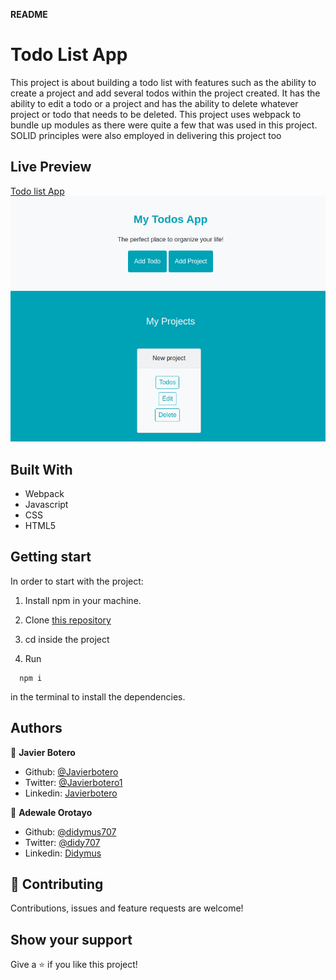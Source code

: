 **README**

# Todo List App #

This project is about building a todo list with features such as the ability to create a project and add several todos within the project created. It has the ability to edit a todo or a project and has the ability to delete whatever project or todo that needs to be deleted. This project uses webpack to bundle up modules as there were quite a few that was used in this project. SOLID principles were also employed in delivering this project too

## Live Preview

[Todo list App](https://javierbotero.github.io/todolist-App/)
![Screenshot todo list app](https://github.com/javierbotero/todolist-App/blob/development/src/assets/Screenshot%20from%202020-11-13%2021-50-54.png)

## Built With

- Webpack
- Javascript
- CSS
- HTML5

## Getting start

In order to start with the project:

1. Install npm in your machine.
2. Clone [this repository](https://github.com/javierbotero/todolist-App)
3. cd inside the project

4. Run
```
  npm i
```
in the terminal to install the dependencies.


## Authors

👤 **Javier Botero**

- Github: [@Javierbotero](https://github.com/javierbotero)
- Twitter: [@Javierbotero1](https://twitter.com/Javierboterodev)
- Linkedin: [Javierbotero](https://www.linkedin.com/in/javierboterodev/)

👤 **Adewale Orotayo**

- Github: [@didymus707](https://github.com/didymus707)
- Twitter: [@didy707](https://twitter.com/didy707)
- Linkedin: [Didymus](https://www.linkedin.com/in/adewale-thomas-orotayo/)


## 🤝 Contributing

Contributions, issues and feature requests are welcome!

## Show your support

Give a ⭐️ if you like this project!